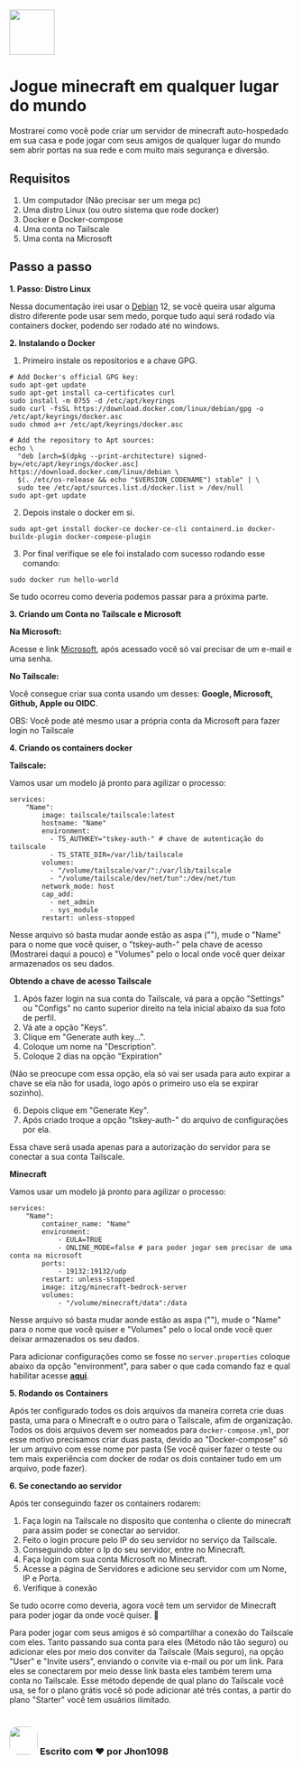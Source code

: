 # [<img src="https://logos-world.net/wp-content/uploads/2020/05/Minecraft-Logo-700x394.png" height="80">](https://www.minecraft.net/pt-br)
# Jogue minecraft em qualquer lugar do mundo

Mostrarei como você pode criar um servidor de minecraft auto-hospedado em sua casa e pode jogar com seus amigos de qualquer lugar do mundo sem abrir portas na sua rede e com muito mais segurança e diversão.

## Requisitos

1. Um computador (Não precisar ser um mega pc)
2. Uma distro Linux (ou outro sistema que rode docker)
3. Docker e Docker-compose 
4. Uma conta no Tailscale
5. Uma conta na Microsoft

## Passo a passo

**1. Passo: Distro Linux**

Nessa documentação irei usar o [Debian](www.debian.org) 12, se você queira usar alguma distro diferente pode usar sem medo, porque tudo aqui será rodado via containers docker, podendo ser rodado até no windows.

**2. Instalando o Docker**

1. Primeiro instale os repositorios e a chave GPG.
```
# Add Docker's official GPG key:
sudo apt-get update
sudo apt-get install ca-certificates curl
sudo install -m 0755 -d /etc/apt/keyrings
sudo curl -fsSL https://download.docker.com/linux/debian/gpg -o /etc/apt/keyrings/docker.asc
sudo chmod a+r /etc/apt/keyrings/docker.asc

# Add the repository to Apt sources:
echo \
  "deb [arch=$(dpkg --print-architecture) signed-by=/etc/apt/keyrings/docker.asc] https://download.docker.com/linux/debian \
  $(. /etc/os-release && echo "$VERSION_CODENAME") stable" | \
  sudo tee /etc/apt/sources.list.d/docker.list > /dev/null
sudo apt-get update
```

2. Depois instale o docker em si.

```
sudo apt-get install docker-ce docker-ce-cli containerd.io docker-buildx-plugin docker-compose-plugin
```

3. Por final verifique se ele foi instalado com sucesso rodando esse comando:
```
sudo docker run hello-world
``` 
Se tudo ocorreu como deveria podemos passar para a próxima parte.

**3. Criando um Conta no Tailscale e Microsoft**

**Na Microsoft:**

Acesse e link [Microsoft](https://www.microsoft.com/pt-br), após acessado você só vai precisar de um e-mail e uma senha.


**No Tailscale:**

Você consegue criar sua conta usando um desses: **Google, Microsoft, Github, Apple ou OIDC**.

OBS: Você pode até mesmo usar a própria conta da Microsoft para fazer login no Tailscale

**4. Criando os containers docker**

**Tailscale:**

Vamos usar um modelo já pronto para agilizar o processo:
```
services:
    "Name":
        image: tailscale/tailscale:latest
        hostname: "Name"
        environment:
          - TS_AUTHKEY="tskey-auth-" # chave de autenticação do tailscale
          - TS_STATE_DIR=/var/lib/tailscale
        volumes:
          - "/volume/tailscale/var/":/var/lib/tailscale
          - "/volume/tailscale/dev/net/tun":/dev/net/tun
        network_mode: host
        cap_add:
          - net_admin
          - sys_module
        restart: unless-stopped
```

Nesse arquivo só basta mudar aonde estão as aspa (""), mude o "Name" para o nome que você quiser, o "tskey-auth-" pela chave de acesso (Mostrarei daqui a pouco) e "Volumes" pelo o local onde você quer deixar armazenados os seu dados.

**Obtendo a chave de acesso Tailscale**

1. Após fazer login na sua conta do Tailscale, vá para a opção "Settings" ou "Configs" no canto superior direito na tela inicial abaixo da sua foto de perfil.
2. Vá ate a opção "Keys".
3. Clique em "Generate auth key...".
4. Coloque um nome na "Description".
5. Coloque 2 dias na opção "Expiration"

(Não se preocupe com essa opção, ela só vai ser usada para auto expirar a chave se ela não for usada, logo após o primeiro uso ela se expirar sozinho).

6. Depois clique em "Generate Key".
7. Após criado troque a opção "tskey-auth-" do arquivo de configurações por ela.

Essa chave será usada apenas para a autorização do servidor para se conectar a sua conta Tailscale.

**Minecraft**

Vamos usar um modelo já pronto para agilizar o processo:
```
services:
    "Name":
        container_name: "Name"
        environment:
            - EULA=TRUE
            - ONLINE_MODE=false # para poder jogar sem precisar de uma conta na microsoft
        ports:
            - 19132:19132/udp
        restart: unless-stopped
        image: itzg/minecraft-bedrock-server
        volumes:
            - "/volume/minecraft/data":/data
```

Nesse arquivo só basta mudar aonde estão as aspa (""), mude o "Name" para o nome que você quiser e "Volumes" pelo o local onde você quer deixar armazenados os seu dados.

Para adicionar configurações como se fosse no ```server.properties``` coloque abaixo da opção "environment", para saber o que cada comando faz e qual habilitar acesse **[aqui](https://minecraft.fandom.com/wiki/Server.properties#Bedrock_Edition_3)**.

**5. Rodando os Containers**

Após ter configurado todos os dois arquivos da maneira correta crie duas pasta, uma para o Minecraft e o outro para o Tailscale, afim de organização. Todos os dois arquivos devem ser nomeados para ```docker-compose.yml```, por esse motivo precisamos criar duas pasta, devido ao "Docker-compose" só ler um arquivo com esse nome por pasta (Se você quiser fazer o teste ou tem mais experiência com docker de rodar os dois container tudo em um arquivo, pode fazer).

**6. Se conectando ao servidor**

Após ter conseguindo fazer os containers rodarem: 
1. Faça login na Tailscale no disposito que contenha o cliente do minecraft para assim poder se conectar ao servidor. 
2. Feito o login procure pelo IP do seu servidor no serviço da Tailscale. 
3. Conseguindo obter o Ip do seu servidor, entre no Minecraft.
4. Faça login com sua conta Microsoft no Minecraft.
5. Acesse a página de Servidores e adicione seu servidor com um Nome, IP e Porta.
6. Verifique à conexão

Se tudo ocorre como deveria, agora você tem um servidor de Minecraft para poder jogar da onde você quiser. 🎉 

Para poder jogar com seus amigos é só compartilhar a conexão do Tailscale com eles. Tanto passando sua conta para eles (Método não tão seguro) ou adicionar eles por meio dos conviter da Tailscale (Mais seguro), na opção "User" e "Invite users", enviando o convite via e-mail ou por um link. Para eles se conectarem por meio desse link basta eles também terem uma conta no Tailscale. Esse método depende de qual plano do Tailscale você usa, se for o plano grátis você só pode adicionar até três contas, a partir do plano "Starter" você tem usuários ilimitado.

#
### [<img src="https://avatars.githubusercontent.com/u/93058539?v=4" height="50" style="border-radius: 30%">](https://github.com/Jhon1098) **Escrito com ❤️ por Jhon1098** 
